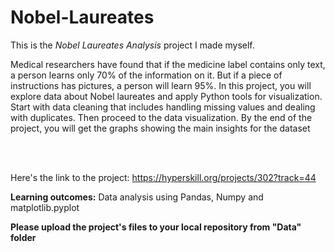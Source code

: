 # Nobel-Laureates

This is the *Nobel Laureates Analysis* project I made myself.


<p>Medical researchers have found that if the medicine label contains only text, a person learns only 70% of the information on it. But if a piece of instructions has pictures, a person will learn 95%. In this project, you will explore data about Nobel laureates and apply Python tools for visualization. Start with data cleaning that includes handling missing values and dealing with duplicates. Then proceed to the data visualization. By the end of the project, you will get the graphs showing the main insights for the dataset</p><br/><br/>


Here's the link to the project: https://hyperskill.org/projects/302?track=44

<p><b>Learning outcomes:</b> Data analysis using Pandas, Numpy and matplotlib.pyplot</p>

<p><b>Please upload the project's files to your local repository from "Data" folder</b></p>
